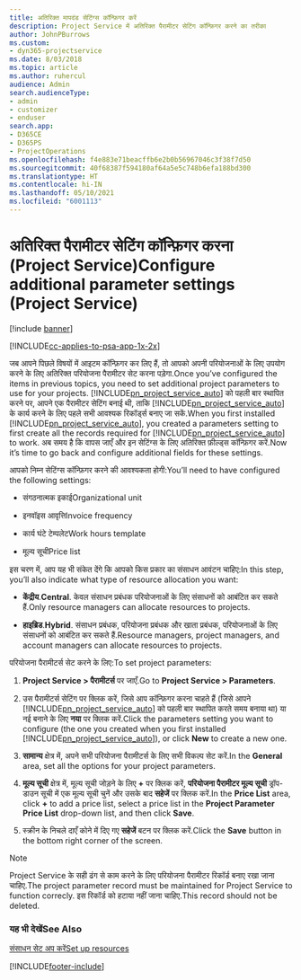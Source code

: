 ```yaml
---
title: अतिरिक्त मापदंड सेटिंग्स कॉन्फ़िगर करें
description: Project Service में अतिरिक्त पैरामीटर सेटिंग कॉन्फ़िगर करने का तरीका
author: JohnPBurrows
ms.custom:
- dyn365-projectservice
ms.date: 8/03/2018
ms.topic: article
ms.author: ruhercul
audience: Admin
search.audienceType:
- admin
- customizer
- enduser
search.app:
- D365CE
- D365PS
- ProjectOperations
ms.openlocfilehash: f4e883e71beacffb6e2b0b56967046c3f38f7d50
ms.sourcegitcommit: 40f68387f594180af64a5e5c748b6efa188bd300
ms.translationtype: HT
ms.contentlocale: hi-IN
ms.lasthandoff: 05/10/2021
ms.locfileid: "6001113"
---
```

# <a name="configure-additional-parameter-settings-project-service"></a><span data-ttu-id="092f8-103">अतिरिक्त पैरामीटर सेटिंग कॉन्फ़िगर करना (Project Service)</span><span class="sxs-lookup"><span data-stu-id="092f8-103">Configure additional parameter settings (Project Service)</span></span>

[!include [banner](../includes/psa-now-project-operations.md)]

[!INCLUDE[cc-applies-to-psa-app-1x-2x](../includes/cc-applies-to-psa-app-1x-2x.md)]

<span data-ttu-id="092f8-104">जब आपने पिछले विषयों में आइटम कॉन्फ़िगर कर लिए हैं, तो आपको अपनी परियोजनाओं के लिए उपयोग करने के लिए अतिरिक्त परियोजना पैरामीटर सेट करना पड़ेगा.</span><span class="sxs-lookup"><span data-stu-id="092f8-104">Once you’ve configured the items in previous topics, you need to set additional project parameters to use for your projects.</span></span> <span data-ttu-id="092f8-105">[!INCLUDE[pn_project_service_auto](../includes/pn-project-service-auto.md)] को पहली बार स्‍थापित करने पर, आपने एक पैरामीटर सेटिंग बनाई थी, ताकि [!INCLUDE[pn_project_service_auto](../includes/pn-project-service-auto.md)] के कार्य करने के लिए पहले सभी आवश्यक रिकॉर्ड्स बनाए जा सकें.</span><span class="sxs-lookup"><span data-stu-id="092f8-105">When you first installed [!INCLUDE[pn_project_service_auto](../includes/pn-project-service-auto.md)], you created a parameters setting to first create all the records required for [!INCLUDE[pn_project_service_auto](../includes/pn-project-service-auto.md)] to work.</span></span> <span data-ttu-id="092f8-106">अब समय है कि वापस जाएँ और इन सेटिंग्स के लिए अतिरिक्त फ़ील्ड्स कॉन्फ़िगर करें.</span><span class="sxs-lookup"><span data-stu-id="092f8-106">Now it’s time to go back and configure additional fields for these settings.</span></span>  
  
 <span data-ttu-id="092f8-107">आपको निम्न सेटिंग्स कॉन्फ़िगर करने की आवश्यकता होगी:</span><span class="sxs-lookup"><span data-stu-id="092f8-107">You’ll need to have configured the following settings:</span></span>  
  
-   <span data-ttu-id="092f8-108">संगठनात्मक इकाई</span><span class="sxs-lookup"><span data-stu-id="092f8-108">Organizational unit</span></span>  
  
-   <span data-ttu-id="092f8-109">इनवॉइस आवृत्ति</span><span class="sxs-lookup"><span data-stu-id="092f8-109">Invoice frequency</span></span>  
  
-   <span data-ttu-id="092f8-110">कार्य घंटे टेम्पलेट</span><span class="sxs-lookup"><span data-stu-id="092f8-110">Work hours template</span></span>  
  
-   <span data-ttu-id="092f8-111">मूल्य सूची</span><span class="sxs-lookup"><span data-stu-id="092f8-111">Price list</span></span>  
 
<span data-ttu-id="092f8-112">इस चरण में, आप यह भी संकेत देंगे कि आपको किस प्रकार का संसाधन आवंटन चाहिए:</span><span class="sxs-lookup"><span data-stu-id="092f8-112">In this step, you’ll also indicate what type of resource allocation you want:</span></span>  
  
- <span data-ttu-id="092f8-113">**केंद्रीय**.</span><span class="sxs-lookup"><span data-stu-id="092f8-113">**Central**.</span></span> <span data-ttu-id="092f8-114">केवल संसाधन प्रबंधक परियोजनाओं के लिए संसाधनों को आबंटित कर सकते हैं.</span><span class="sxs-lookup"><span data-stu-id="092f8-114">Only resource managers can allocate resources to projects.</span></span>  
  
- <span data-ttu-id="092f8-115">**हाइब्रिड**.</span><span class="sxs-lookup"><span data-stu-id="092f8-115">**Hybrid**.</span></span> <span data-ttu-id="092f8-116">संसाधन प्रबंधक, परियोजना प्रबंधक और खाता प्रबंधक, परियोजनाओं के लिए संसाधनों को आबंटित कर सकते हैं.</span><span class="sxs-lookup"><span data-stu-id="092f8-116">Resource managers, project managers, and account managers can allocate resources to projects.</span></span>  
  
 
<span data-ttu-id="092f8-117">परियोजना पैरामीटर्स सेट करने के लिए:</span><span class="sxs-lookup"><span data-stu-id="092f8-117">To set project parameters:</span></span>  
  
1. <span data-ttu-id="092f8-118">**Project Service > पैरामीटर्स** पर जाएँ.</span><span class="sxs-lookup"><span data-stu-id="092f8-118">Go to **Project Service > Parameters**.</span></span>  
  
2. <span data-ttu-id="092f8-119">उस पैरामीटर्स सेटिंग पर क्लिक करें, जिसे आप कॉन्फ़िगर करना चाहते हैं (जिसे आपने [!INCLUDE[pn_project_service_auto](../includes/pn-project-service-auto.md)] को पहली बार स्‍थापित करते समय बनाया था) या नई बनाने के लिए **नया** पर क्लिक करें.</span><span class="sxs-lookup"><span data-stu-id="092f8-119">Click the parameters setting you want to configure (the one you created when you first installed [!INCLUDE[pn_project_service_auto](../includes/pn-project-service-auto.md)]), or click **New** to create a new one.</span></span>  
  
3. <span data-ttu-id="092f8-120">**सामान्य** क्षेत्र में, अपने सभी परियोजना पैरामीटर्स के लिए सभी विकल्प सेट करें.</span><span class="sxs-lookup"><span data-stu-id="092f8-120">In the **General** area, set all the options for your project parameters.</span></span>  
  
4. <span data-ttu-id="092f8-121">**मूल्य सूची** क्षेत्र में, मूल्‍य सूची जोड़ने के लिए **+** पर क्लिक करें, **परियोजना पैरामीटर मूल्य सूची** ड्रॉप-डाउन सूची में एक मूल्‍य सूची चुनें और उसके बाद **सहेजें** पर क्लिक करें.</span><span class="sxs-lookup"><span data-stu-id="092f8-121">In the **Price List** area, click **+** to add a price list, select a price list in the **Project Parameter Price List** drop-down list, and then click **Save**.</span></span>  
  
5. <span data-ttu-id="092f8-122">स्‍क्रीन के निचले दाएँ कोने में दिए गए **सहेजें** बटन पर क्लिक करें.</span><span class="sxs-lookup"><span data-stu-id="092f8-122">Click the **Save** button in the bottom right corner of the screen.</span></span>  

> [!NOTE]
> <span data-ttu-id="092f8-123">Project Service के सही ढंग से काम करने के लिए परियोजना पैरामीटर रिकॉर्ड बनाए रखा जाना चाहिए.</span><span class="sxs-lookup"><span data-stu-id="092f8-123">The project parameter record must be maintained for Project Service to function correcly.</span></span> <span data-ttu-id="092f8-124">इस रिकॉर्ड को हटाया नहीं जाना चाहिए.</span><span class="sxs-lookup"><span data-stu-id="092f8-124">This record should not be deleted.</span></span>

### <a name="see-also"></a><span data-ttu-id="092f8-125">यह भी देखें</span><span class="sxs-lookup"><span data-stu-id="092f8-125">See Also</span></span>  
 [<span data-ttu-id="092f8-126">संसाधन सेट अप करें</span><span class="sxs-lookup"><span data-stu-id="092f8-126">Set up resources</span></span>](../psa/set-up-resources.md)


[!INCLUDE[footer-include](../includes/footer-banner.md)]